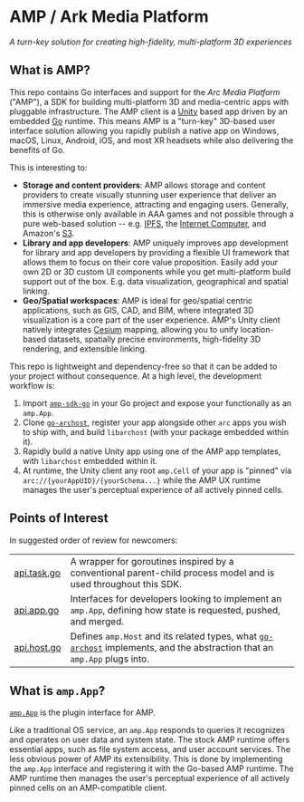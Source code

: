 # AMP / Ark Media Platform

_A turn-key solution for creating high-fidelity, multi-platform 3D experiences_

## What is AMP?

This repo contains Go interfaces and support for the _Arc Media Platform_ ("AMP"), a SDK for building multi-platform 3D and media-centric apps with pluggable infrastructure. The AMP client is a [Unity](https://unity.com) based app driven by an embedded [Go](https://golang.org) runtime.  This means AMP is a "turn-key" 3D-based user interface solution allowing you rapidly publish a native app on Windows, macOS, Linux, Android, iOS, and most XR headsets while also delivering the benefits of Go.

This is interesting to:
  - **Storage and content providers**: AMP allows storage and content providers to create visually stunning user experience that deliver an immersive media experience, attracting and engaging users.  Generally, this is otherwise only available in AAA games and not possible through a pure web-based solution -- e.g. [IPFS](https://www.ipfs.com/), the [Internet Computer](https://dfinity.org/), and Amazon's [S3](https://aws.amazon.com/s3/).  
  - **Library and app developers**:  AMP uniquely improves app development for library and app developers by providing a flexible UI framework that allows them to focus on their core value proposition. Easily add your own 2D or 3D custom UI components while you get multi-platform build support out of the box.  E.g. data visualization, geographical and spatial linking.
  - **Geo/Spatial workspaces**: AMP is ideal for geo/spatial centric applications, such as GIS, CAD, and BIM, where integrated 3D visualization is a core part of the user experience.  AMP's Unity client natively integrates [Cesium](https://cesium.com/) mapping, allowing you to unify location-based datasets, spatially precise environments, high-fidelity 3D rendering, and extensible linking.
  
This repo is lightweight and dependency-free so that it can be added to your project without consequence.  At a high level, the development workflow is:

  1. Import [`amp-sdk-go`](https://github.com/git-amp/amp-sdk-go) in your Go project and expose your functionally as an `amp.App`.
  2. Clone [`go-archost`](https://github.com/arcspace/go-archost), register your app alongside other `arc` apps you wish to ship with, and build `libarchost` (with your package embedded within it).
  3. Rapidly build a native Unity app using one of the AMP app templates, with `libarchost` embedded within it.
  4. At runtime, the Unity client any root `amp.Cell` of your app is "pinned" via `arc://{yourAppUID}/{yourSchema...}` while the AMP UX runtime manages the user's perceptual experience of all actively pinned cells.
  
## Points of Interest

In suggested order of review for newcomers:

|                          |                                                                   |
|------------------------- | ------------------------------------------------------------------|
| [api.task.go](https://github.com/git-amp/amp-sdk-go/blob/main/stdlib/task/api.task.go)        | A wrapper for goroutines inspired by a conventional parent-child process model and is used throughout this SDK.              |
| [api.app.go](https://github.com/git-amp/amp-sdk-go/blob/main/apis/arc/api.app.go)    | Interfaces for developers looking to implement an `amp.App`, defining how state is requested, pushed, and merged.                |
| [api.host.go](https://github.com/git-amp/amp-sdk-go/blob/main/apis/arc/api.host.go) | Defines `amp.Host` and its related types, what [`go-archost`](https://github.com/arcspace/go-archost) implements, and the abstraction that an `amp.App` plugs into.             |

## What is `amp.App`?

[`amp.App`](https://github.com/git-amp/amp-sdk-go/blob/main/apis/arc/api.app.go) is the plugin interface for AMP.  

Like a traditional OS service, an `amp.App` responds to queries it recognizes and operates on user data and system state.   The stock AMP runtime offers essential apps, such as file system access, and user account services.  The less obvious power of AMP its extensibility. This is done by implementing the `amp.App` interface and registering it with the Go-based AMP runtime.  The AMP runtime then manages the user's perceptual experience of all actively pinned cells on an AMP-compatible client.